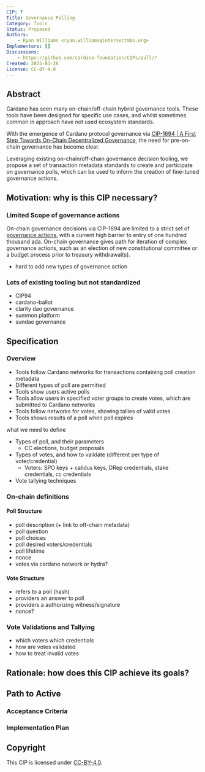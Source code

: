 ```yaml
---
CIP: ?
Title: Governance Polling
Category: Tools
Status: Proposed
Authors:
    - Ryan Williams <ryan.williams@intersectmbo.org>
Implementors: []
Discussions:
    - https://github.com/cardano-foundation/CIPs/pull/?
Created: 2025-03-26
License: CC-BY-4.0
---
```


## Abstract

Cardano has seen many on-chain/off-chain hybrid governance tools.
These tools have been designed for specific use cases,
and whilst sometimes common in approach have not used ecosystem standards.

With the emergence of Cardano protocol governance via [CIP-1694 | A First Step Towards On-Chain Decentralized Governance](https://github.com/cardano-foundation/CIPs/blob/master/CIP-1694/README.md),
the need for pre-on-chain governance has become clear.

Leveraging existing on-chain/off-chain governance decision tooling,
we propose a set of transaction metadata standards to create and participate on governance polls,
which can be used to inform the creation of fine-tuned governance actions.

## Motivation: why is this CIP necessary?
<!-- A clear explanation that introduces the reason for a proposal, its use cases and stakeholders. If the CIP changes an established design then it must outline design issues that motivate a rework. For complex proposals, authors must write a Cardano Problem Statement (CPS) as defined in CIP-9999 and link to it as the `Motivation`. -->

### Limited Scope of governance actions

On-chain governance decisions via CIP-1694 are limited to a strict set of [governance actions](https://github.com/cardano-foundation/CIPs/blob/master/CIP-1694/README.md#governance-actions), with a current high barrier to entry of one hundred thousand ada.
On-chain governance gives path for iteration of complex governance actions,
such as an election of new constitutional committee or a budget process prior to treasury withdrawal(s).

- hard to add new types of governance action

### Lots of existing tooling but not standardized

- CIP94
- cardano-ballot
- clarity dao governance
- summon platform
- sundae governance

## Specification
<!-- The technical specification should describe the proposed improvement in sufficient technical detail. In particular, it should provide enough information that an implementation can be performed solely on the basis of the design in the CIP. This is necessary to facilitate multiple, interoperable implementations. This must include how the CIP should be versioned, if not covered under an optional Versioning main heading. If a proposal defines structure of on-chain data it must include a CDDL schema in its specification.-->

### Overview

- Tools follow Cardano networks for transactions containing poll creation metadata
- Different types of poll are permitted
- Tools show users active polls
- Tools allow users in specified voter groups to create votes, which are submitted to Cardano networks
- Tools follow networks for votes, showing tallies of valid votes
- Tools shows results of a poll when poll expires

what we need to define

- Types of poll, and their parameters
  - CC elections, budget proposals
- Types of votes, and how to validate (different per type of voter/credential) 
  - Voters: SPO keys + calidus keys, DRep credentials, stake credentials, cc credentials
- Vote tallying techniques

### On-chain definitions

#### Poll Structure

- poll description (+ link to off-chain metadata)
- poll question
- poll choices
- poll desired voters/credentials
- poll lifetime
- nonce
- votes via cardano network or hydra?

#### Vote Structure

- refers to a poll (hash)
- providers an answer to poll
- providers a authorizing witness/signature
- nonce?

### Vote Validations and Tallying

- which voters which credentials
- how are votes validated
- how to treat invalid votes

## Rationale: how does this CIP achieve its goals?
<!-- The rationale fleshes out the specification by describing what motivated the design and what led to particular design decisions. It should describe alternate designs considered and related work. The rationale should provide evidence of consensus within the community and discuss significant objections or concerns raised during the discussion.

It must also explain how the proposal affects the backward compatibility of existing solutions when applicable. If the proposal responds to a CPS, the 'Rationale' section should explain how it addresses the CPS, and answer any questions that the CPS poses for potential solutions.
-->

## Path to Active

### Acceptance Criteria
<!-- Describes what are the acceptance criteria whereby a proposal becomes 'Active' -->

### Implementation Plan
<!-- A plan to meet those criteria or `N/A` if an implementation plan is not applicable. -->


## Copyright

This CIP is licensed under [CC-BY-4.0](https://creativecommons.org/licenses/by/4.0/legalcode).
